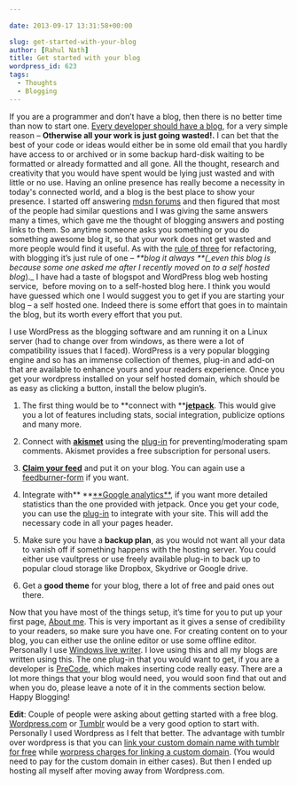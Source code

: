 ```yaml
---
  
date: 2013-09-17 13:31:58+00:00

slug: get-started-with-your-blog
author: [Rahul Nath]
title: Get started with your blog
wordpress_id: 623
tags:
  - Thoughts
  - Blogging
---
```


If you are a programmer and don’t have a blog, then there is no better time than now to start one. [Every developer should have a blog](http://channel9.msdn.com/Shows/HanselminutesOn9/Hanselminutes-on-9-Social-Networking-for-Developers-Part-1-Every-Developer-Needs-a-Blog), for a very simple reason – **Otherwise all your work is just going wasted!.** I can bet that the best of your code or ideas would either be in some old email that you hardly have access to or archived or in some backup hard-disk waiting to be formatted or already formatted and all gone. All the thought, research and creativity that you would have spent would be lying just wasted and with little or no use. Having an online presence has really become a necessity in today's connected world, and a blog is the best place to show your presence. I started off answering [mdsn forums](http://rahulpnath.com/blog/stars-do-count/) and then figured that most of the people had similar questions and I was giving the same answers many a times, which gave me the thought of blogging answers and posting links to them. So anytime someone asks you something or you do something awesome blog it, so that your work does not get wasted and more people would find it useful. As with the [rule of three](<http://en.wikipedia.org/wiki/Rule_of_three_(computer_programming)>) for refactoring, with blogging it’s just rule of one – _**blog it always **(\_even this blog is because some one asked me after I recently moved on to a self hosted blog_).\_
I have had a taste of blogspot and WordPress blog web hosting service,  before moving on to a self-hosted blog here. I think you would have guessed which one I would suggest you to get if you are starting your blog – a self hosted one. Indeed there is some effort that goes in to maintain the blog, but its worth every effort that you put.

I use WordPress as the blogging software and am running it on a Linux server (had to change over from windows, as there were a lot of compatibility issues that I faced). WordPress is a very popular blogging engine and so has an immense collection of themes, plug-in and add-on that are available to enhance yours and your readers experience. Once you get your wordpress installed on your self hosted domain, which should be as easy as clicking a button, install the below plugin’s.

1. The first thing would be to **connect with **[**jetpack**](http://jetpack.me/). This would give you a lot of features including stats, social integration, publicize options and many more.

2) Connect with [**akismet**](http://akismet.com/) using the [plug-in](http://wordpress.org/plugins/akismet/) for preventing/moderating spam comments. Akismet provides a free subscription for personal users.

3. [**Claim your feed**](http://feedburner.google.com/) and put it on your blog. You can again use a [feedburner-form](http://wordpress.org/plugins/feedburner-form/) if you want.

4) Integrate with\*\* **[**Google analytics\*\*](http://www.google.com/analytics/), if you want more detailed statistics than the one provided with jetpack. Once you get your code, you can use the [plug-in](http://wordpress.org/plugins/googleanalytics/) to integrate with your site. This will add the necessary code in all your pages header.

5. Make sure you have a **backup plan**, as you would not want all your data to vanish off if something happens with the hosting server. You could either use vaultpress or use freely available plug-in to back up to popular cloud storage like Dropbox, Skydrive or Google drive.

6) Get a **good theme** for your blog, there a lot of free and paid ones out there.

Now that you have most of the things setup, it’s time for you to put up your first page, [About me](http://rahulpnath.com/blog/about/). This is very important as it gives a sense of credibility to your readers, so make sure you have one. For creating content on to your blog, you can either use the online editor or use some offline editor. Personally I use [Windows live writer](http://www.microsoft.com/en-in/download/details.aspx?id=8621). I love using this and all my blogs are written using this. The one plug-in that you would want to get, if you are a developer is [PreCode](http://precode.codeplex.com/), which makes inserting code really easy.
There are a lot more things that your blog would need, you would soon find that out and when you do, please leave a note of it in the comments section below. Happy Blogging!

**Edit**: Couple of people were asking about getting started with a free blog. [Wordpress.com](http://wordpress.com/) or [Tumblr](https://www.tumblr.com/) would be a very good option to start with. Personally I used Wordpress as I felt that better. The advantage with tumblr over wordpress is that you can [link your custom domain name with tumblr for free](http://www.tumblr.com/docs/en/custom_domains) while [worpress charges for linking a custom domain](http://en.support.wordpress.com/domains/map-existing-domain/). (You would need to pay for the custom domain in either cases). But then I ended up hosting all myself after moving away from Wordpress.com.
